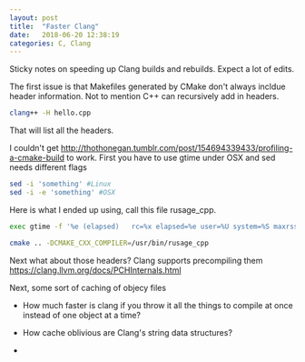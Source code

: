 ```yaml
---
layout: post
title:  "Faster Clang"
date:   2018-06-20 12:38:19
categories: C, Clang
---
```

Sticky notes on speeding up Clang builds and rebuilds. Expect a lot of edits.


The first issue is that Makefiles generated by CMake don't always incldue header information. Not to mention C++ can recursively add in headers.

```bash
clang++ -H hello.cpp
```

That will list all the headers.


I couldn't get http://thothonegan.tumblr.com/post/154694339433/profiling-a-cmake-build to work. First you have to use gtime under OSX and sed needs different flags

```bash
sed -i 'something' #Linux
sed -i -e 'something' #OSX
```

Here is what I ended up using, call this file rusage\_cpp.
```bash
exec gtime -f '%e (elapsed)   rc=%x elapsed=%e user=%U system=%S maxrss=%M avgrss=%t ins=%I outs=%O minflt=%R majflt=%F swaps=%W avgmem=%K avgdata=%D argv="%C"' clang++ -H   "$@"
```

```bash
cmake .. -DCMAKE_CXX_COMPILER=/usr/bin/rusage_cpp 
```

Next what about those headers? Clang supports precompiling them https://clang.llvm.org/docs/PCHInternals.html

Next, some sort of caching of objecy files

* How much faster is clang if you throw it all the things to compile at once instead of one object at a time?

* How cache oblivious are Clang's string data structures?

* 


